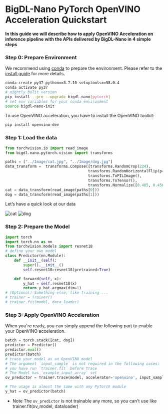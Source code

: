 # BigDL-Nano PyTorch OpenVINO Acceleration Quickstart

**In this guide we will describe how to apply OpenVINO Acceleration on inference pipeline with the APIs delivered by BigDL-Nano in 4 simple steps**

### **Step 0: Prepare Environment**
We recommend using [conda](https://docs.conda.io/projects/conda/en/latest/user-guide/install/) to prepare the environment. Please refer to the [install guide](../../UserGuide/python.md) for more details.

```bash
conda create py37 python==3.7.10 setuptools==58.0.4
conda activate py37
# nightly bulit version
pip install --pre --upgrade bigdl-nano[pytorch]
# set env variables for your conda environment
source bigdl-nano-init
```

To use OpenVINO acceleration, you have to install the OpenVINO toolkit:
```bash
pip install openvino-dev
```

### **Step 1: Load the data**
```python
from torchvision.io import read_image
from bigdl.nano.pytorch.vision import transforms

paths = ["../Image/cat.jpg", "../Image/dog.jpg"]
data_transform =  transforms.Compose([transforms.RandomCrop(224),
                                     transforms.RandomHorizontalFlip(p=0.3),
                                     transforms.ToPILImage(),
                                     transforms.ToTensor(),
                                     transforms.Normalize([0.485, 0.456, 0.406], [0.229, 0.224, 0.225])])
cat = data_transform(read_image(paths[0]))
dog = data_transform(read_image(paths[1]))
```
Let’s have a quick look at our data<br>

![cat](../Image/cat_small.jpg)
![dog](../Image/dog_small.jpg)

### **Step 2: Prepare the Model**
```python
import torch
import torch.nn as nn
from torchvision.models import resnet18
# define your own model
class Predictor(nn.Module):
    def __init__(self):
        super().__init__()
        self.resnet18=resnet18(pretrained=True)

    def forward(self, x):
        y_hat = self.resnet18(x)
        return y_hat.argmax(dim=1)
# (Optional) Something else, like training ...
# trainer = Trainer()
# trainer.fit(model, data_loader)
```

### **Step 3: Apply OpenVINO Acceleration**
When you're ready, you can simply append the following part to enable your OpenVINO acceleration.
```python
batch = torch.stack([cat, dog])
predictor = Predictor()
predictor.eval()
predictor(batch)
# trace your model as an OpenVINO model
# The argument `input_sample` is not required in the following cases:
# you have run `trainer.fit` before trace
# The Model has `example_input_array` set
ov_predictor = Trainer.trace(model, accelerator='openvino', input_sample=batch)

# The usage is almost the same with any PyTorch module
y_hat = ov_predictor(batch)
```
- Note
    The `ov_predictor` is not trainable any more, so you can't use like trainer.fit(ov_model, dataloader)